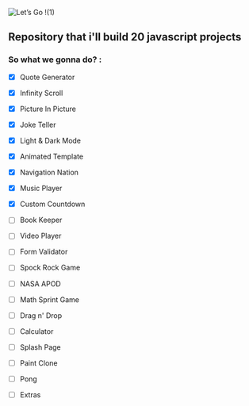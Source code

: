 ![Let’s Go !(1)](https://user-images.githubusercontent.com/82295321/219281847-d20990f5-7cd6-463c-8500-ef5774492e8f.png)

## Repository that i'll build 20 javascript projects

### So what we gonna do? :
  - [X] Quote Generator
  - [X] Infinity Scroll
  - [X] Picture In Picture
  - [X] Joke Teller
  - [X] Light & Dark Mode
  - [X] Animated Template
  - [X] Navigation Nation
  - [X] Music Player
  - [X] Custom Countdown
  - [ ] Book Keeper
  - [ ] Video Player
  - [ ] Form Validator
  - [ ] Spock Rock Game
  - [ ] NASA APOD
  - [ ] Math Sprint Game
  - [ ] Drag n' Drop
  - [ ] Calculator
  - [ ] Splash Page
  - [ ] Paint Clone
  - [ ] Pong
  - [ ] Extras


